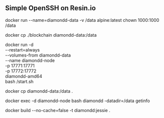 ## Simple OpenSSH on Resin.io

docker run --name=diamondd-data -v /data alpine:latest chown 1000:1000 /data

docker cp ./blockchain diamondd-data:/data

docker run -d \
  --restart=always \
  --volumes-from diamondd-data \
  --name diamondd-node \
  -p 17771:17771 \
  -p 17772:17772 \
  diamondd-amd64 \
  bash /start.sh

docker cp diamondd-data:/data .


docker exec -d diamondd-node bash diamondd -datadir=/data getinfo


docker build --no-cache=false -t diamondd:jessie .
